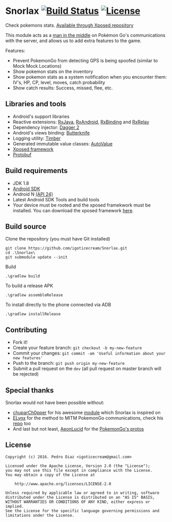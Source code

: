 # Snorlax [![Build Status](https://travis-ci.org/igoticecream/Snorlax.svg?branch=master)](https://travis-ci.org/igoticecream/Snorlax) [![License](https://img.shields.io/badge/license-apache%202.0-blue.svg)](http://www.apache.org/licenses/LICENSE-2.0.html)
Check pokemons stats. [Available through Xposed repository](http://repo.xposed.info/module/com.icecream.snorlax)  
  
This module acts as a [man in the middle](https://en.wikipedia.org/wiki/Man-in-the-middle_attack) on Pokémon Go's communications with the server, and allows us to add extra features to the game.

Features:
- Prevent PokemonGo from detecting GPS is being spoofed (similar to Mock Mock Locations)
- Show pokemon stats on the inventory
- Show pokemon stats as a system notification when you encounter them: IV's, HP, CP, level, moves, catch probability
- Show catch results: Success, missed, flee, etc.

## Libraries and tools
- Android's support libraries
- Reactive extensions: [RxJava](https://github.com/ReactiveX/RxJava), [RxAndroid](https://github.com/ReactiveX/RxAndroid), [RxBinding](https://github.com/JakeWharton/RxBinding) and [RxRelay](https://github.com/JakeWharton/RxRelay)
- Dependency injector: [Dagger 2](http://google.github.io/dagger/)
- Android's views binding: [Butterknife](https://github.com/JakeWharton/butterknife)
- Logging utility: [Timber](https://github.com/JakeWharton/timber)
- Generated immutable value classes: [AutoValue](https://github.com/google/auto/tree/master/value)
- [Xposed framework](https://github.com/rovo89/XposedBridge)
- [Protobuf](https://github.com/google/protobuf-gradle-plugin)

## Build requirements
- JDK 1.8
- [Android SDK](http://developer.android.com/sdk/index.html)
- Android N [(API 24) ](http://developer.android.com/tools/revisions/platforms.html)
- Latest Android SDK Tools and build tools
- Your device must be rooted and the xposed framekwork must be installed. You can download the xposed framework [here](http://repo.xposed.info/module/de.robv.android.xposed.installer).

## Build source
Clone the repository (you must have Git installed)
```
git clone https://github.com/igoticecream/Snorlax.git
cd .\Snorlax\
git submodule update --init
```

Build
```
.\gradlew build
```

To build a release APK
```
.\gradlew assembleRelease
```

To install directly to the phone connected via ADB
```
.\gradlew installRelease
```

## Contributing
  - Fork it!
  - Create your feature branch: `git checkout -b my-new-feature`
  - Commit your changes: `git commit -am 'Useful information about your new features'`
  - Push to the branch: `git push origin my-new-feature`
  - Submit a pull request on the `dev` (all pull request on master branch will be rejected)

## Special thanks
Snorlax would not have been possible without:
- [chuparCh0pper](https://github.com/chuparCh0pper/PoGoIV_xposed) for his awesome [module](https://github.com/chuparCh0pper/PoGoIV_xposed) which Snorlax is inspired on
- [ELynx](https://github.com/ELynx) for the method to MITM PokemonGo communications, check his [repo](https://github.com/ELynx/pokemon-go-xposed-mitm) too
- And last but not least, [AeonLucid](https://github.com/AeonLucid) for the [PokemonGo's protos](https://github.com/AeonLucid/POGOProtos)

## License
    Copyright (c) 2016. Pedro Diaz <igoticecream@gmail.com>

    Licensed under the Apache License, Version 2.0 (the "License");
    you may not use this file except in compliance with the License.
    You may obtain a copy of the License at

        http://www.apache.org/licenses/LICENSE-2.0

    Unless required by applicable law or agreed to in writing, software
    distributed under the License is distributed on an "AS IS" BASIS,
    WITHOUT WARRANTIES OR CONDITIONS OF ANY KIND, either express or implied.
    See the License for the specific language governing permissions and
    limitations under the License.
